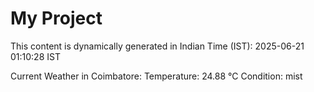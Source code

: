 # My Project

This content is dynamically generated in Indian Time (IST): 2025-06-21 01:10:28 IST


Current Weather in Coimbatore:
Temperature: 24.88 °C
Condition: mist
